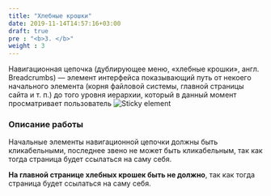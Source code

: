 ```yaml
---
title: "Хлебные крошки"
date: 2019-11-14T14:57:16+03:00
draft: true
pre : "<b>3. </b>"
weight : 3
---
```

Навигационная цепочка (дублирующее меню, «хлебные крошки», англ. Breadcrumbs) — элемент интерфейса показывающий путь от некоего начального элемента (корня файловой системы, главной страницы сайта и т. п.) до того уровня иерархии, который в данный момент просматривает пользователь
![Sticky element](../../images/image65.png)

### Описание работы
Начальные элементы навигационной цепочки должны быть кликабельными, последнее звено не может быть кликабельным, так как тогда страница будет ссылаться на саму себя. 

**На главной странице хлебных крошек быть не должно**, так как тогда страница будет ссылаться на саму себя.
